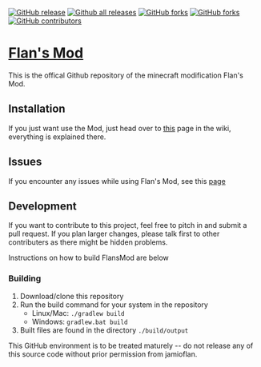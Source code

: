 [![GitHub release](https://img.shields.io/github/v/tag/FlansMods/FlansMod.svg?include_prereleases&sort=semver&color=brightgreen)](https://GitHub.com//FlansMods/FlansMod/releases/)
[![Github all releases](https://img.shields.io/github/downloads/FlansMods/FlansMod/total.svg)](https://GitHub.com/FlansMods/FlansMod/releases/)
[![GitHub forks](https://img.shields.io/github/forks/FlansMods/FlansMod.svg?color=brightgreen)](https://GitHub.com/FlansMods/FlansMod/network/)
[![GitHub forks](https://img.shields.io/github/stars/FlansMods/FlansMod.svg?color=brightgreen)](https://GitHub.com/FlansMods/FlansMod/stargazers/)
[![GitHub contributors](https://img.shields.io/github/contributors/FlansMods/FlansMod.svg)](https://GitHub.com/FlansMods/FlansMod/graphs/contributors/)

# [Flan's Mod](https://www.flansmod.com/)

This is the offical Github repository of the minecraft modification Flan's Mod.

## Installation

If you just want use the Mod, just head over to [this](https://github.com/FlansMods/FlansMod/wiki/Installing-FlansMod) page in the wiki, everything is explained there.

## Issues

If you encounter any issues while using Flan's Mod, see this [page](https://github.com/FlansMods/FlansMod/wiki/Issue-Reporting)

## Development

If you want to contribute to this project, feel free to pitch in and submit a pull request. If you plan larger changes, please talk first to other contributers as there might be hidden problems.

Instructions on how to build FlansMod are below

### Building
1. Download/clone this repository
1. Run the build command for your system in the repository
	- Linux/Mac: `./gradlew build`
	- Windows: `gradlew.bat build`
1. Built files are found in the directory `./build/output`


This GitHub environment is to be treated maturely -- do not release any of this source code without prior
permission from jamioflan.
